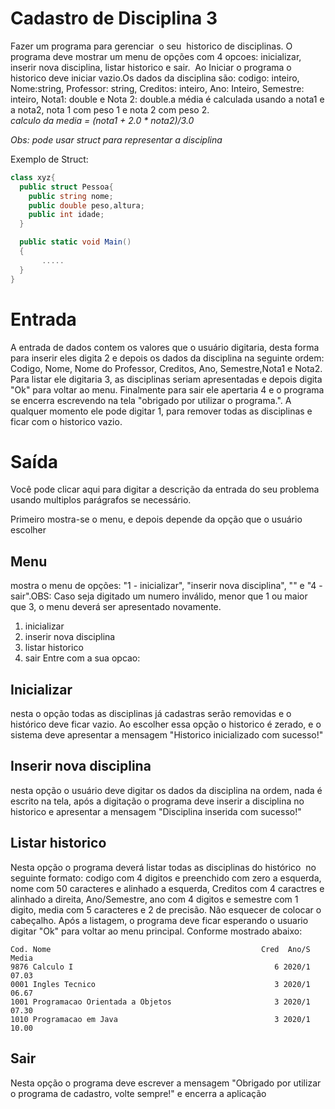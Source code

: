 # Cadastro de Disciplina 3

Fazer um programa para gerenciar  o seu  historico de disciplinas. O programa deve mostrar um menu de opções com 4 opcoes: inicializar, inserir nova disciplina, listar historico e sair.  Ao Iniciar o programa o historico deve iniciar vazio.Os dados da disciplina são: codigo: inteiro, Nome:string, Professor: string, Creditos: inteiro, Ano: Inteiro, Semestre: inteiro, Nota1: double e Nota 2: double.a média é calculada usando a nota1 e a nota2, nota 1 com peso 1 e nota 2 com peso 2.  
*calculo da media = (nota1 + 2.0 \* nota2)/3.0*

*Obs: pode usar struct para representar a disciplina*

Exemplo de Struct:
~~~C#
class xyz{
  public struct Pessoa{
    public string nome;
    public double peso,altura;
    public int idade;
  }

  public static void Main()
  {
       .....
  }
}
~~~

# Entrada

A entrada de dados contem os valores que o usuário digitaria, desta forma para inserir eles digita 2 e depois os dados da disciplina na seguinte ordem: Codigo, Nome, Nome do Professor, Creditos, Ano, Semestre,Nota1 e Nota2. Para listar ele digitaria 3, as disciplinas seriam apresentadas e depois digita "Ok" para voltar ao menu. Finalmente para sair ele apertaria 4 e o programa se encerra escrevendo na tela "obrigado por utilizar o programa.". A qualquer momento ele pode digitar 1, para remover todas as disciplinas e ficar com o historico vazio.

# Saída

Você pode clicar aqui para digitar a descrição da entrada do seu problema usando multiplos parágrafos se necessário.

Primeiro mostra-se o menu, e depois depende da opção que o usuário escolher

## Menu

mostra o menu de opções: "1 - inicializar", "inserir nova disciplina", "" e "4 - sair".OBS: Caso seja digitado um numero inválido, menor que 1 ou maior que 3, o menu deverá ser apresentado novamente.

1. inicializar
2. inserir nova disciplina
3. listar historico
4. sair
Entre com a sua opcao:

## Inicializar

nesta o opção todas as disciplinas já cadastras serão removidas e o histórico deve ficar vazio. Ao escolher essa opção o historico é zerado, e o sistema deve apresentar a mensagem "Historico inicializado com sucesso!"

## Inserir nova disciplina

nesta opção o usuário deve digitar os dados da disciplina na ordem, nada é escrito na tela, após a digitação o programa deve inserir a disciplina no historico e apresentar a mensagem "Disciplina inserida com sucesso!"

## Listar historico

Nesta opção o programa deverá listar todas as disciplinas do histórico  no seguinte formato: codigo com 4 digitos e preenchido com zero a esquerda, nome com 50 caracteres e alinhado a esquerda, Creditos com 4 caractres e alinhado a direita, Ano/Semestre, ano com 4 digitos e semestre com 1 digito, media com 5 caracteres e 2 de precisão. Não esquecer de colocar o cabeçalho. Após a listagem, o programa deve ficar esperando o usuario digitar "Ok" para voltar ao menu principal. Conforme mostrado abaixo:

~~~
Cod. Nome                                               Cred  Ano/S Media
9876 Calculo I                                             6 2020/1 07.03
0001 Ingles Tecnico                                        3 2020/1 06.67
1001 Programacao Orientada a Objetos                       3 2020/1 07.30
1010 Programacao em Java                                   3 2020/1 10.00
~~~

## Sair

Nesta opção o programa deve escrever a mensagem "Obrigado por utilizar o programa de cadastro, volte sempre!" e encerra a aplicação
